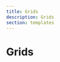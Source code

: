 ```yaml
---
title: Grids
description: Grids
section: templates
---
```


<div class="section show-grid">
	<div class="wrapper">
		<h1>Grids</h1>
		<div class="row">
			<div class="col-1of1"><p></p></div>
		</div>
		<div class="row">
			<div class="col-1of2"><p></p></div>
			<div class="col-1of2"><p></p></div>
		</div>
		<div class="row">
			<div class="col-1of3"><p></p></div>
			<div class="col-1of3"><p></p></div>
			<div class="col-1of3"><p></p></div>
		</div>
		<div class="row">
			<div class="col-1of4">
				<p></p>
			</div>
			<div class="col-1of4">
				<p></p>
			</div>
			<div class="col-1of4">
				<p></p>
			</div>
			<div class="col-1of4">
				<p></p>
			</div>
		</div>
	</div>
</div>

